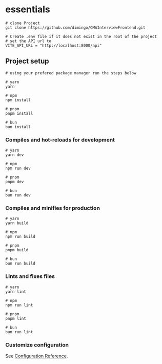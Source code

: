 # essentials

```
# clone Project 
git clone https://github.com/dimingo/CMAInterviewFrontend.git

# Create .env file if it does not exist in the root of the project
# set the API url to
VITE_API_URL = "http://localhost:8000/api"

```

## Project setup

```
# using your prefered package manager run the steps below

# yarn
yarn

# npm
npm install

# pnpm
pnpm install

# bun
bun install
```

### Compiles and hot-reloads for development

```
# yarn
yarn dev

# npm
npm run dev

# pnpm
pnpm dev

# bun
bun run dev
```

### Compiles and minifies for production

```
# yarn
yarn build

# npm
npm run build

# pnpm
pnpm build

# bun
bun run build
```

### Lints and fixes files

```
# yarn
yarn lint

# npm
npm run lint

# pnpm
pnpm lint

# bun
bun run lint
```

### Customize configuration

See [Configuration Reference](https://vitejs.dev/config/).
